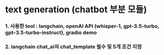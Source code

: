 # text generation (chatbot 부분 모듈)

### 1. 사용한 tool : langchain, openAI API (whisper-1, gpt-3.5-turbo, gpt-3.5-turbo-instruct), gradio demo

### 2. langchain chat_ai의 chat_template 필수 및 5개 조건 지정
